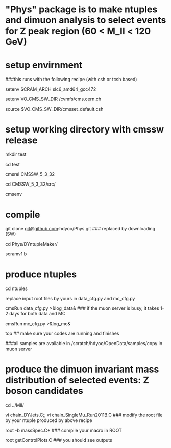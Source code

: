 # "Phys" package is to make ntuples and dimuon analysis to select events for Z peak region (60 < M_ll < 120 GeV)


# setup envirnment 
###this runs with the following recipe (with csh or tcsh based)

setenv SCRAM_ARCH slc6_amd64_gcc472

setenv VO_CMS_SW_DIR /cvmfs/cms.cern.ch

source $VO_CMS_SW_DIR/cmsset_default.csh

# setup working directory with cmssw release

mkdir test

cd test

cmsrel CMSSW_5_3_32

cd CMSSW_5_3_32/src/

cmsenv

# compile

git clone git@github.com:hdyoo/Phys.git ### replaced by downloading (SW)

cd Phys/DYntupleMaker/

scramv1 b

# produce ntuples

cd ntuples

replace input root files by yours in data_cfg.py and mc_cfg.py

cmsRun data_cfg.py >&log_data& ### if the muon server is busy, it takes 1-2 days for both data and MC

cmsRun mc_cfg.py >&log_mc&

top ## make sure your codes are running and finishes 

###all samples are available in /scratch/hdyoo/OpenData/samples/copy in muon server

# produce the dimuon invariant mass distribution of selected events: Z boson candidates

cd ../Mll/

vi chain_DYJets.C;; vi chain_SingleMu_Run2011B.C ### modify the root file by your ntuple produced by above recipe

root -b massSpec.C+ ### compile your macro in ROOT

root getControlPlots.C ### you should see outputs

